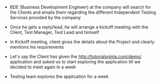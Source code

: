 - BDE (Business Development Engineer) at the company will search for the Clients and emails them regarding the different Independent Testing Services provided by the company

- Once he gets a reply/lead, he will arrange a kickoff meeting with the Client, Test Manager, Test Lead and himself

- In Kickoff meeting, client gives the details about the Project and clearly mentions his requirements

- Let's say the Client has given the http://tutorialsninja.com/demo/ application and asked us to start exploring the application till we decided to meet again in a week

- Testing team explores the application for a week
